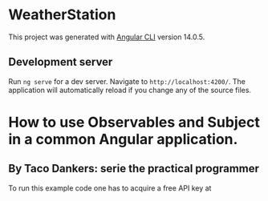 # WeatherStation

This project was generated with [Angular CLI](https://github.com/angular/angular-cli) version 14.0.5.

## Development server

Run `ng serve` for a dev server. Navigate to `http://localhost:4200/`. The application will automatically reload if you change any of the source files.

# How to use Observables and Subject in a common Angular application.
## By Taco Dankers: serie the practical programmer

To run this example code one has to acquire a free API key at
